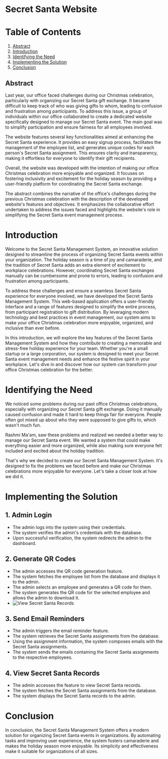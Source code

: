 # Secret Santa Website
# Table of Contents

1. [Abstract](#abstract)
2. [Introduction](#introduction)
3. [Identifying the Need](#identifying-the-need)
4. [Implementing the Solution](#implementing-the-solution)
5. [Conclusion](#conclusion)


## Abstract

Last year, our office faced challenges during our Christmas celebration, particularly with organizing our Secret Santa gift exchange. It became difficult to keep track of who was giving gifts to whom, leading to confusion and frustration among participants. To address this issue, a group of individuals within our office collaborated to create a dedicated website specifically designed to manage our Secret Santa event. The main goal was to simplify participation and ensure fairness for all employees involved.

The website features several key functionalities aimed at enhancing the Secret Santa experience. It provides an easy signup process, facilitates the management of the employee list, and generates unique codes for each person's Secret Santa assignment. This ensures clarity and transparency, making it effortless for everyone to identify their gift recipients.

Overall, the website was developed with the intention of making our office Christmas celebration more enjoyable and organized. It focuses on fostering inclusivity and excitement for the holiday season by providing a user-friendly platform for coordinating the Secret Santa exchange.

The abstract combines the narrative of the office's challenges during the previous Christmas celebration with the description of the developed website's features and objectives. It emphasizes the collaborative effort undertaken to address the issues faced and highlights the website's role in simplifying the Secret Santa event management process.


# Introduction

Welcome to the Secret Santa Management System, an innovative solution designed to streamline the process of organizing Secret Santa events within your organization. The holiday season is a time of joy and camaraderie, and the tradition of Secret Santa adds an extra element of excitement to workplace celebrations. However, coordinating Secret Santa exchanges manually can be cumbersome and prone to errors, leading to confusion and frustration among participants.

To address these challenges and ensure a seamless Secret Santa experience for everyone involved, we have developed the Secret Santa Management System. This web-based application offers a user-friendly interface and a range of features designed to simplify the entire process, from participant registration to gift distribution. By leveraging modern technology and best practices in event management, our system aims to make your office Christmas celebration more enjoyable, organized, and inclusive than ever before.

In this introduction, we will explore the key features of the Secret Santa Management System and how they contribute to creating a memorable and stress-free holiday experience for your team. Whether you're a small startup or a large corporation, our system is designed to meet your Secret Santa event management needs and enhance the festive spirit in your workplace. Let's dive in and discover how our system can transform your office Christmas celebration for the better.
# Identifying the Need

We noticed some problems during our past office Christmas celebrations, especially with organizing our Secret Santa gift exchange. Doing it manually caused confusion and made it hard to keep things fair for everyone. People often got mixed up about who they were supposed to give gifts to, which wasn't much fun.

Rashmi Ma'am, saw these problems and realized we needed a better way to manage our Secret Santa event. We wanted a system that could make everything easier and more organized, while also making sure everyone felt included and excited about the holiday tradition.

That's why we decided to create our Secret Santa Management System. It's designed to fix the problems we faced before and make our Christmas celebrations more enjoyable for everyone. Let's take a closer look at how we did it.

# Implementing the Solution

## 1. Admin Login
- The admin logs into the system using their credentials.
- The system verifies the admin's credentials with the database.
- Upon successful verification, the system redirects the admin to the dashboard.

## 2. Generate QR Codes
- The admin accesses the QR code generation feature.
- The system fetches the employee list from the database and displays it to the admin.
- The admin selects an employee and generates a QR code for them.
- The system generates the QR code for the selected employee and allows the admin to download it.
- ![View Secret Santa Records](secret_santa_records.png)

## 3. Send Email Reminders
- The admin triggers the email reminder feature.
- The system retrieves the Secret Santa assignments from the database.
- Using the assignment information, the system composes emails with the Secret Santa assignments.
- The system sends the emails containing the Secret Santa assignments to the respective employees.

## 4. View Secret Santa Records
- The admin accesses the feature to view Secret Santa records.
- The system fetches the Secret Santa assignments from the database.
- The system displays the Secret Santa records to the admin.


# Conclusion

In conclusion, the Secret Santa Management System offers a modern solution for organizing Secret Santa events in organizations. By automating tasks and improving user experience, the system fosters camaraderie and makes the holiday season more enjoyable. Its simplicity and effectiveness make it suitable for organizations of all sizes.





